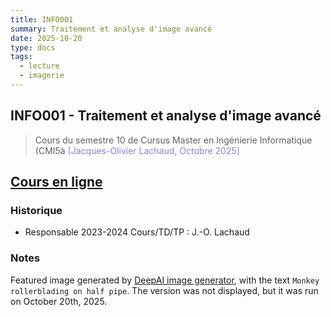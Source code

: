 ```yaml
---
title: INFO001
summary: Traitement et analyse d'image avancé
date: 2025-10-20
type: docs
tags:
  - lecture
  - imagerie
---
```


## INFO001 - Traitement et analyse d'image avancé

> Cours du semestre 10 de Cursus Master en Ingénierie Informatique (CMI5à
> <a style="color:#907bf7;">[Jacques-Olivier Lachaud, Octobre 2025]</a>

## [Cours en ligne](https://codimd.math.cnrs.fr/s/U_hz-OPpK)

### Historique

* Responsable 2023-2024 Cours/TD/TP : J.-O. Lachaud

### Notes

Featured image generated by [DeepAI image generator](https://deepai.org/machine-learning-model/text2img), with the text `Monkey rollerblading on half pipe`. The version was not displayed, but it was run on October 20th, 2025. 